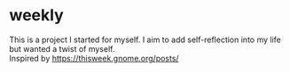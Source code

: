 # weekly
This is a project I started for myself. I aim to add self-reflection into my life but wanted a twist of myself.
<br>
Inspired by https://thisweek.gnome.org/posts/
